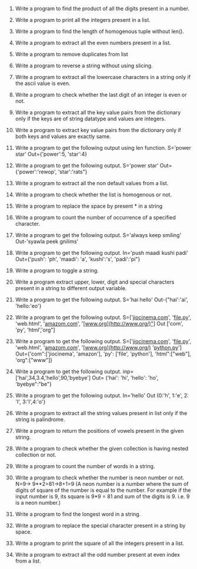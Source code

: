 1. Write a program to find the product of all the digits present in a number.

2. Write a program to print all the integers present in a list.

3. Write a program to find the length of homogenous tuple without len().

4. Write a program to extract all the even numbers present in a list.

5. Write a program to remove duplicates from list

6. Write a program to reverse a string without using slicing.

7. Write a program to extract all the lowercase characters in a string only if the ascii value is even.

8. Write a program to check whether the last digit of an integer is even or not.

9. Write a program to extract all the key value pairs from the dictionary only if the keys are of string datatype and values are integers.

10. Write a program to extract key value pairs from the dictionary only if both keys and values are exactly same.

11. Write a program to get the following output using len function.
    S='power star'
    Out={'power':5, 'star':4}

12. Write a program to get the following output.
    S='power star'
    Out={'power':'rewop', 'star':'rats"}

13. Write a program to extract all the non default values from a list.

14. Write a program to check whether the list is homogenous or not.

15. Write a program to replace the space by present * in a string

16. Write a program to count the number of occurrence of a specified character.

17. Write a program to get the following output.
    S='always keep smiling'
    Out-'syawla peek gnilims'

18. Write a program to get the following output.
    In='push maadi kushi padi'
    Out={'push': 'ph', 'maadi': 'a', 'kushi':'s', 'padi':'pi"}

19. Write a program to toggle a string.

20. Write a program extract upper, lower, digit and special characters present in a string to different output variable.

21. Write a program to get the following output.
    S='hai hello'
    Out-{"hai':'ai', 'hello:'eo'}

22. Write a program to get the following output.
    S=['[jiocinema.com](http://jiocinema.com/)', '[file.py](http://file.py/)', 'web.html', '[amazom.com](http://amazom.com/)', '[www.org](http://www.org/)"]
    Out ['com', 'py', 'html','org"]

23. Write a program to get the following output.
    S=['[jiocinema.com](http://jiocinema.com/)', '[file.py](http://file.py/)', 'web.html', '[amazom.com](http://amazom.com/)', '[www.org](http://www.org/) '[python.py](http://python.py/)']
    Out={'com":['jiocinema', 'amazon'], 'py': ['file', 'python'], 'html":["web"], 'org":["www"]}

24. Write a program to get the following output.
    inp= ['hai',34,3.4,'hello',90,'byebye']
    Out= ('hai': 'hi', 'hello': 'ho', 'byebye":"be"}

25. Write a program to get the following output.
    In='hello'
    Out (0:'h', 1:'e', 2: 'l', 3:'l',4:'o'}

26. Write a program to extract all the string values present in list only if the string is palindrome.

27. Write a program to return the positions of vowels present in the given string.

28. Write a program to check whether the given collection is having nested collection or not.

29. Write a program to count the number of words in a string.

30. Write a program to check whether the number is neon number or not. N=9-> 9**2=81->8+1=9
    (A neon number is a number where the sum of digits of square of the number is equal to the number. For example if the input number is 9, its square is 9*9 = 81 and sum of the digits is 9. i.e. 9 is a neon number.)

31. Write a program to find the longest word in a string.

32. Write a program to replace the special character present in a string by space.

33. Write a program to print the square of all the integers present in a list.

34. Write a program to extract all the odd number present at even index from a list.